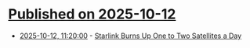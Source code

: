 # [Published on 2025-10-12](index.md)

* [2025-10-12, 11:20:00](https://soylentnews.org/article.pl?sid=25/10/11/143225&from=rss) - [Starlink Burns Up One to Two Satellites a Day](https://soylentnews.org/article.pl?sid=25/10/11/143225&from=rss)
